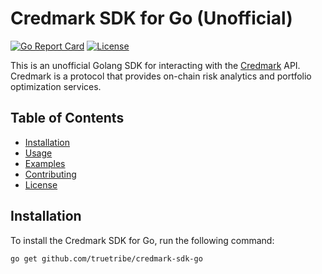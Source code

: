 # Credmark SDK for Go (Unofficial)

[![Go Report Card](https://goreportcard.com/badge/github.com/truetribe/credmark-sdk-go)](https://goreportcard.com/report/github.com/truetribe/credmark-sdk-go)
[![License](https://img.shields.io/badge/License-Apache%202.0-blue.svg)](https://opensource.org/licenses/Apache-2.0)

This is an unofficial Golang SDK for interacting with the [Credmark](https://credmark.com/) API. Credmark is a protocol that provides on-chain risk analytics and portfolio optimization services.

## Table of Contents

- [Installation](#installation)
- [Usage](#usage)
- [Examples](#examples)
- [Contributing](#contributing)
- [License](#license)

## Installation

To install the Credmark SDK for Go, run the following command:

```bash
go get github.com/truetribe/credmark-sdk-go